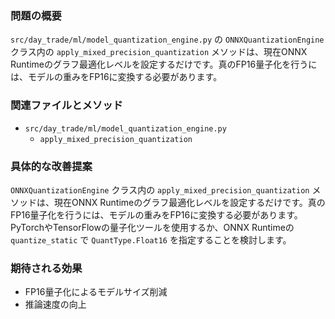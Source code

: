### 問題の概要
`src/day_trade/ml/model_quantization_engine.py` の `ONNXQuantizationEngine` クラス内の `apply_mixed_precision_quantization` メソッドは、現在ONNX Runtimeのグラフ最適化レベルを設定するだけです。真のFP16量子化を行うには、モデルの重みをFP16に変換する必要があります。

### 関連ファイルとメソッド
- `src/day_trade/ml/model_quantization_engine.py`
    - `apply_mixed_precision_quantization`

### 具体的な改善提案
`ONNXQuantizationEngine` クラス内の `apply_mixed_precision_quantization` メソッドは、現在ONNX Runtimeのグラフ最適化レベルを設定するだけです。真のFP16量子化を行うには、モデルの重みをFP16に変換する必要があります。PyTorchやTensorFlowの量子化ツールを使用するか、ONNX Runtimeの `quantize_static` で `QuantType.Float16` を指定することを検討します。

### 期待される効果
- FP16量子化によるモデルサイズ削減
- 推論速度の向上
